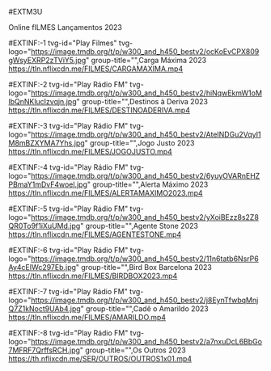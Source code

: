 #EXTM3U 

Online fILMES Lançamentos 2023

#EXTINF:-1 tvg-id="Play Filmes" tvg-logo="https://image.tmdb.org/t/p/w300_and_h450_bestv2/ocKoEvCPX809gWsyEXRP2zTViY5.jpg" group-title="",Carga Máxima 2023
https://tln.nflixcdn.me/FILMES/CARGAMAXIMA.mp4

#EXTINF:-2 tvg-id="Play Rádio FM" tvg-logo="https://image.tmdb.org/t/p/w300_and_h450_bestv2/hiNqwEkmW1oMlbQnNKlucIzvqjn.jpg" group-title="",Destinos à Deriva 2023
https://tln.nflixcdn.me/FILMES/DESTINOADERIVA.mp4

#EXTINF:-3 tvg-id="Play Rádio FM" tvg-logo="https://image.tmdb.org/t/p/w300_and_h450_bestv2/AteINDGu2VqyI1M8mBZXYMA7Yhs.jpg" group-title="",Jogo Justo 2023
https://tln.nflixcdn.me/FILMES/JOGOJUSTO.mp4

#EXTINF:-4 tvg-id="Play Rádio FM" tvg-logo="https://image.tmdb.org/t/p/w300_and_h450_bestv2/6yuyOVARnEHZPBmaY1mDvF4woel.jpg" group-title="",Alerta Máximo 2023
https://tln.nflixcdn.me/FILMES/ALERTAMAXIMO2023.mp4

#EXTINF:-5 tvg-id="Play Rádio FM" tvg-logo="https://image.tmdb.org/t/p/w300_and_h450_bestv2/yXoiBEzz8s2Z8QR0To9f1iXuUMd.jpg" group-title="",Agente Stone 2023
https://tln.nflixcdn.me/FILMES/AGENTESTONE.mp4

#EXTINF:-6 tvg-id="Play Rádio FM" tvg-logo="https://image.tmdb.org/t/p/w300_and_h450_bestv2/11n6tatb6NsrP6Ay4cEIWc297Eb.jpg" group-title="",Bird Box Barcelona 2023
https://tln.nflixcdn.me/FILMES/BIRDBOX2023.mp4

#EXTINF:-7 tvg-id="Play Rádio FM" tvg-logo="https://image.tmdb.org/t/p/w300_and_h450_bestv2/j8EynTfwbqMnjQ7Z1kNoct9UAb4.jpg" group-title="",Cadê o Amarildo 2023
https://tln.nflixcdn.me/FILMES/AMARILDO.mp4

#EXTINF:-8 tvg-id="Play Rádio FM" tvg-logo="https://image.tmdb.org/t/p/w300_and_h450_bestv2/a7nxuDcL6BbGo7MFRF7QrffsRCH.jpg" group-title="",Os Outros 2023
https://th.nflixcdn.me/SER/OUTROS/OUTROS1x01.mp4
